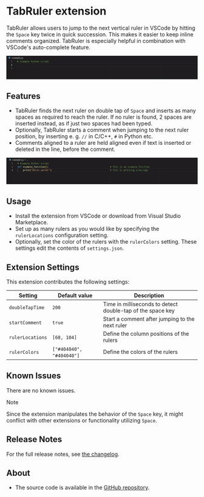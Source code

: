 # TabRuler extension

TabRuler allows users to jump to the next vertical ruler in VSCode by hitting the `Space` key twice in quick succession. This makes it easier to keep inline comments organized. TabRuler is especially helpful in combination with VSCode's auto-complete feature.

![](https://raw.githubusercontent.com/tarymaas/tabruler/refs/heads/main/images/example.gif)

## Features

- TabRuler finds the next ruler on double tap of `Space` and inserts as many spaces as required to reach the ruler. If no ruler is found, 2 spaces are inserted instead, as if just two spaces had been typed.
- Optionally, TabRuler starts a comment when jumping to the next ruler position, by inserting e. g. `//` in C/C++, `#` in Python etc.
- Comments aligned to a ruler are held aligned even if text is inserted or deleted in the line, before the comment.

![](https://raw.githubusercontent.com/tarymaas/tabruler/refs/heads/main/images/realign.gif)

## Usage

- Install the extension from VSCode or download from Visual Studio Marketplace.
- Set up as many rulers as you would like by specifying the `rulerLocations` configuration setting.
- Optionally, set the color of the rulers with the `rulerColors` setting. These settings edit the contents of `settings.json`.

## Extension Settings

This extension contributes the following settings:

|Setting|Default value|Description|
|-------|-----------|-----------|
|`doubleTapTime`|`200`|Time in milliseconds to detect double-tap of the space key|
|`startComment`|`true`|Start a comment after jumping to the next ruler|
|`rulerLocations`|`[68, 104]`|Define the column positions of the rulers|
|`rulerColors`|`["#404040", "#404040"]`|Define the colors of the rulers|

## Known Issues

There are no known issues.

> [!NOTE]
> Since the extension manipulates the behavior of the `Space` key, it might conflict with other extensions or functionality utilizing `Space`.

## Release Notes

For the full release notes, see [the changelog](https://github.com/tarymaas/tabruler/blob/main/CHANGELOG.md).

## About

* The source code is available in the [GitHub repository](https://github.com/tarymaas/tabruler).